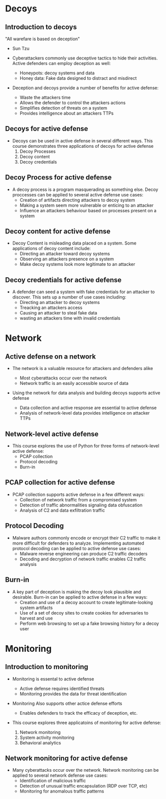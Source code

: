 # Decoys
## Introduction to decoys
"All warefare is based on deception"
- Sun Tzu

* Cyberattackers commonly use deceptive tactics to hide their activities. Active defenders can employ deception as well:
    - Honeypots: decoy systems and data
    - Honey data: Fake data designed to distract and misdirect

* Deception and decoys provide a number of benefits for active defense:
    - Waste the attackers time
    - Allows the defender to control the attackers actions
    - Simplifies detection of threats on a system
    - Provides intelligence about an attackers TTPs

## Decoys for active defense
* Decoys can be used in active defense in several different ways. This course demonstrates three applications of decoys for active defense
    1. Decoy Processes
    2. Decoy content
    3. Decoy credentials

## Decoy Process for active defense
* A decoy process is a program masquerading as something else. Decoy proccesses can be applied to several active defense use cases:
    - Creation of artifacts directing attackers to decoy system
    - Making a system seem more vulnerable or enticing to an attacker
    - Influence an attackers behaviour based on processes present on a system


## Decoy content for active defense
* Decoy Content is misleading data placed on a system. Some applications of decoy content include:
    - Directing an attacker toward decoy systems
    - Observing an attackers presence on a system
    - Make decoy systems look more legitimate to an attacker


## Decoy credentials for active defense
* A defender can seed a system with fake credentials for an attacker to discover. This sets up a number of use cases including:
    - Directing an attacker to decoy systems 
    - Treacking an attackers access
    - Causing an attacker to steal fake data
    - wasting an attackers time with invalid credentials


# Network
## Active defense on a network
* The network is a valuable resource for attackers and defenders alike
    - Most cyberattacks occur over the network
    - Network traffic is an easily accessible source of data

* Using the network for data analysis and building decoys supports active defense
    - Data collection and active response are essential to active defense
    - Analysis of network-level data provides intelligence on attacker TTPs

## Network-level active defense
* This course explores the use of Python for three forms of network-level active defense:
    - PCAP collection
    - Protocol decoding
    - Burn-in

## PCAP collection for active defense
* PCAP collection supports active defense in a few different ways:
    - Collection of network traffic from a compromised system
    - Detection of traffic abnormalities signaling data obfuscation
    - Analysis of C2 and data exfiltration traffic

## Protocol Decoding
* Malware authors commonly encode or encrypt their C2 traffic to make it more difficult for defenders to analyze. Implementing automated protocol decoding can be applied to active defense use cases:
    - Malware reverse engineering can produce C2 traffic decoders
    - Decoding and decryption of network traffic enables C2 traffic analysis


## Burn-in
* A key part of deception is making the decoy look plausible and desirable. Burn-in can be applied to active defense in a few ways:
    - Creation and use of a decoy account to create legitimate-looking system artifacts
    - Use of a set of decoy sites to create cookies for adversaries to harvest and use
    - Perform web browsing to set up a fake browsing history for a decoy user

# Monitoring
## Introduction to monitoring
* Monitoring is essental to active defense
    - Active defense requires identified threats
    - Monitoring provides the data for threat identification

* Monitoring Also supports other actice defense efforts
    - Enables defenders to track the efficacy of deception, etc.

* This course explores three applicatoins of monitoring for active defense:
    1. Network monitoring
    2. System activity monitoring
    3. Behavioral analytics

## Network monitoring for active defense
* Many cyberattacks occur over the network. Network monitoring can be applied to several network defense use cases:
    - Identification of malicious traffic
    - Detection of unusual traffic encapsulation (RDP over TCP, etc)
    - Monitoring for anomalous traffic patterns

